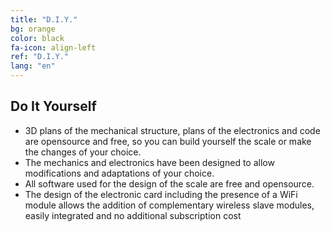 ```yaml
---
title: "D.I.Y."
bg: orange
color: black
fa-icon: align-left
ref: "D.I.Y."
lang: "en"
---
```


## Do It Yourself

- 3D plans of the mechanical structure, plans of the electronics and code are opensource and free, so you can build yourself the scale or make the changes of your choice.
- The mechanics and electronics have been designed to allow modifications and adaptations of your choice.
- All software used for the design of the scale are free and opensource.
- The design of the electronic card including the presence of a WiFi module allows the addition of complementary wireless slave modules, easily integrated and no additional subscription cost
